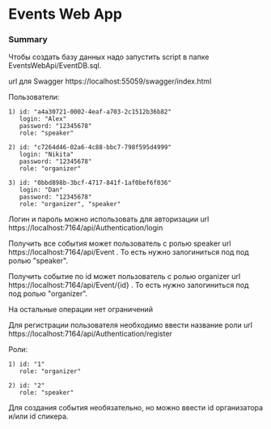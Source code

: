 # Events Web App

<h3> Summary </h3>
 
Чтобы создать базу данных надо запустить script в папке EventsWebApi/EventDB.sql.

url для Swagger https://localhost:55059/swagger/index.html

Пользователи: 

	1) id: "a4a30721-0002-4eaf-a703-2c1512b36b82"
	   login: "Alex"
	   password: "12345678"
	   role: "speaker"

	2) id: "c7264d46-02a6-4c88-bbc7-798f595d4999"
	   login: "Nikita"
	   password: "12345678"
	   role: "organizer"

	3) id: "0bbd898b-3bcf-4717-841f-1af0bef6f036" 
	   login: "Dan"
	   password: "12345678"
	   role: "organizer", "speaker"

Логин и пароль можно использовать для авторизации url https://localhost:7164/api/Authentication/login

Получить все события может пользователь с ролью speaker url https://localhost:7164/api/Event . То есть нужно залогиниться под под ролью "speaker". 

Получить событие по id может пользователь с ролью organizer url https://localhost:7164/api/Event/{id} .  То есть нужно залогиниться под под ролью "organizer". 

На остальные операции нет ограничений

Для регистрации пользователя необходимо ввести название роли url https://localhost:7164/api/Authentication/register


Роли: 

	1) id: "1"
	   role: "organizer"
	  
	2) id: "2"
	   role: "speaker"


Для создания события необязательно, но можно ввести id организатора и/или id спикера.
